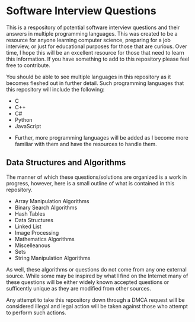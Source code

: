 # Software Interview Questions

This is a respository of potential software interview questions and their answers in multiple programming languages. This was created to be a resource for anyone learning computer science, preparing for a job interview, or just for educational purposes for those that are curious. Over time, I hope this will be an excellent resource for those that need to learn this information. If you have something to add to this repository please feel free to contribute.

You should be able to see multiple languages in this repository as it becomes fleshed out in further detail. Such programming languages that this repository will include the following:

* C
* C++
* C#
* Python
* JavaScript

+ Further, more programming languages will be added as I become more familiar with them and have the resources to handle them.

## Data Structures and Algorithms

The manner of which these questions/solutions are organized is a work in progress, however, here is a small outline of what is contained in this repository.

* Array Manipulation Algorithms
* Binary Search Algorithms
* Hash Tables
* Data Structures
* Linked List
* Image Processing
* Mathematics Algorithms
* Miscelleanous
* Sets
* String Manipulation Algorithms

As well, these algorithms or questions do not come from any one external source. While some may be inspired by what I find on the Internet many of these questions will be either widely known accepted questions or sufficently unique as they are modified from other sources.

Any attempt to take this repository down through a DMCA request will be considered illegal and legal action will be taken against those who attempt to perform such actions.
